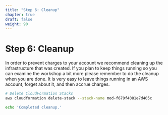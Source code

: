 ```yaml
---
title: "Step 6: Cleanup"
chapter: true
draft: false
weight: 90
---
```


# Step 6: Cleanup

In order to prevent charges to your account we recommend cleaning up the infrastructure that was created. If you plan to keep things running so you can examine the workshop a bit more please remember to do the cleanup when you are done. It is very easy to leave things running in an AWS account, forget about it, and then accrue charges.

```bash
# Delete CloudFormation Stacks
aws cloudformation delete-stack --stack-name mod-f679f4081e7d405c

echo 'Completed cleanup.'
```